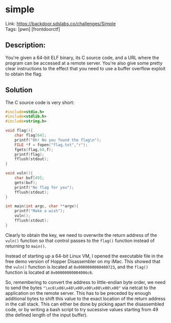 simple
======

Link: https://backdoor.sdslabs.co/challenges/Simple \
Tags: [pwn] [frontdoorctf]

Description:
------------

You're given a 64-bit ELF binary, its C source code, and a URL where the program can be accessed at a remote server. You're also give some pretty clear instructions to the effect that you need to use a buffer overflow exploit to obtain the flag.

Solution
--------

The C source code is very short:

```C
#include<stdio.h>
#include<stdlib.h>
#include<string.h>

void flag(){
	char flag[64];
	printf("Oh! No you found the flag\n");
	FILE *f = fopen("flag.txt","r");
	fgets(flag,64,f);
	printf(flag);
	fflush(stdout);
}

void vuln(){
	char buf[49];
	gets(buf);
	printf("No flag for you");
	fflush(stdout);
}

int main(int argc, char **argv){
	printf("Make a wish");
	vuln();
	fflush(stdout);
}
```

Clearly to obtain the key, we need to overwrite the return address of the `vuln()` function so that control passes to the `flag()` function instead of returning to `main()`.

Instead of starting up a 64-bit Linux VM, I opened the executable file in the free demo version of Hopper Disassembler on my iMac. This showed that the `vuln()` function is located at `0x0000000000400723`, and the `flag()` function is located at `0x00000000004006c6`.

So, remembering to convert the address to little-endian byte order, we need to send the bytes `"\xc6\x06\x40\x00\x00\x00\x00\x00"` via netcat to the application on the remote server. This has to be preceded by enough additional bytes to shift this value to the exact location of the return address in the call stack. This can either be done by picking apart the disassembled code, or by writing a bash script to try sucessive values starting from 49 (the defined length of the input buffer).
